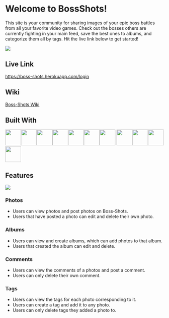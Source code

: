 # Welcome to BossShots!
This site is your community for sharing images of your epic boss battles from all your favorite video games. Check out the bosses others are currently fighting in your main feed, save the best ones to albums, and categorize them all by tags. Hit the live link below to get started!

<img src="https://res.cloudinary.com/dreambssd/image/upload/v1653500499/BOSS_k1uqas.png"/>

## Live Link
https://boss-shots.herokuapp.com/login

## Wiki
<a href="https://github.com/zavadev/boss-shots/wiki">Boss-Shots Wiki</a>

## Built With
<img src="https://cdn.jsdelivr.net/gh/devicons/devicon/icons/html5/html5-original-wordmark.svg" width=50px height=50px/><img src="https://cdn.jsdelivr.net/gh/devicons/devicon/icons/css3/css3-original-wordmark.svg" width=50px height=50px/><img src="https://cdn.jsdelivr.net/gh/devicons/devicon/icons/javascript/javascript-original.svg" width=50px height=50px/><img src="https://cdn.jsdelivr.net/gh/devicons/devicon/icons/react/react-original-wordmark.svg" width=50px height=50px/><img src="https://cdn.jsdelivr.net/gh/devicons/devicon/icons/redux/redux-original.svg" width=50px height=50px/><img src="https://cdn.jsdelivr.net/gh/devicons/devicon/icons/postgresql/postgresql-original-wordmark.svg" width=50px height=50px/><img src="https://cdn.jsdelivr.net/gh/devicons/devicon/icons/python/python-original-wordmark.svg" width=50px height=50px/>
<img src="https://cdn.jsdelivr.net/gh/devicons/devicon/icons/flask/flask-original-wordmark.svg" width=50px height=50px/><img src="https://cdn.jsdelivr.net/gh/devicons/devicon/icons/sqlalchemy/sqlalchemy-original-wordmark.svg" width=50px height=50px/><img src="https://cdn.jsdelivr.net/gh/devicons/devicon/icons/heroku/heroku-plain-wordmark.svg" width=50px height=50px/><img src="https://cdn.jsdelivr.net/gh/devicons/devicon/icons/docker/docker-original-wordmark.svg" width=50px height=50px/>

## Features
<img src="https://res.cloudinary.com/doulyb7dt/image/upload/v1654656566/Project%20Screenshots/sekiro_idm0mf.png"/>

**<h3>Photos</h3>**
* Users can view photos and post photos on Boss-Shots.
* Users that have posted a photo can edit and delete their own photo.

**<h3>Albums</h3>**
* Users can view and create albums, which can add photos to that album.
* Users that created the album can edit and delete.

**<h3>Comments</h3>**
* Users can view the comments of a photos and post a comment.
* Users can only delete their own comment.

**<h3>Tags</h3>**
* Users can view the tags for each photo corresponding to it.
* Users can create a tag and add it to any photo.
* Users can only delete tags they added a photo to.
